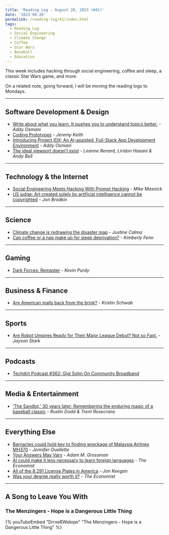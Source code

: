 ```yaml
---
title: 'Reading Log - August 28, 2023 (#41)'
date: '2023-08-28'
permalink: /reading-log/41/index.html
tags:
  - Reading Log
  - Social Engineering
  - Climate Change
  - Coffee
  - Star Wars
  - Baseball
  - Education
---
```


This week includes hacking through social engineering, coffee and sleep, a classic Star Wars game, and more.
<!-- excerpt -->

On a related note, going forward, I will be moving the reading logs to Mondays.

---

## Software Development & Design

- [Write about what you learn. It pushes you to understand topics better.](https://addyosmani.com/blog/write-learn/) - *Addy Osmani*
- [Coding Prototypes](https://adactio.com/journal/20386) - *Jeremy Keith*
- [Introducing Project IDX: An AI-assisted, Full-Stack App Development Environment](https://addyosmani.com/blog/project-idx/) - *Addy Osmani*
- [The ideal viewport doesn’t exist](https://viewports.fyi/) - *Leanne Renard, Liridon Hasani & Andy Bell*

---

## Technology & the Internet

- [Social Engineering Meets Hacking With Prompt Hacking](https://www.techdirt.com/2023/08/18/social-engineering-meets-hacking-with-prompt-hacking/) - *Mike Masnick*
- [US judge: Art created solely by artificial intelligence cannot be copyrighted](https://arstechnica.com/tech-policy/2023/08/us-judge-art-created-solely-by-artificial-intelligence-cannot-be-copyrighted/) - *Jon Brodkin*

---

## Science

- [Climate change is redrawing the disaster map](https://www.theverge.com/2023/8/22/23840516/weather-disaster-new-location-climate-change) - *Justine Calma*
- [Can coffee or a nap make up for sleep deprivation?](https://arstechnica.com/science/2023/08/can-coffee-or-a-nap-make-up-for-sleep-deprivation/) - *Kimberly Fenn*

---

## Gaming

- [Dark Forces: Remaster](https://arstechnica.com/gaming/2023/08/dark-forces-remaster-is-yet-another-all-timer-fps-coming-back-around/) - *Kevin Purdy*

---

## Business & Finance

- [Are American malls back from the brink?](https://www.marketplace.org/2023/08/22/are-american-malls-back-from-the-brink/) - *Kristin Schwab*

---

## Sports

- [Are Robot Umpires Ready for Their Major League Debut? Not so Fast.](https://theathletic.com/4791440/2023/08/25/mlb-robot-umpires-future/) - *Jayson Stark*

---

## Podcasts

- [Techdirt Podcast #362: Gigi Sohn On Community Broadband](https://www.techdirt.com/2023/08/15/techdirt-podcast-episode-362-gigi-sohn-on-community-broadband/)

---

## Media & Entertainment

- [‘The Sandlot,’ 30 years later: Remembering the enduring magic of a baseball classic](https://theathletic.com/4791590/2023/08/23/the-sandlot-30-year-anniversary/) - *Rustin Dodd & Trent Rosecrans*

---

## Everything Else

- [Barnacles could hold key to finding wreckage of Malaysia Airlines MH370](https://arstechnica.com/science/2023/08/barnacles-could-hold-key-to-finding-wreckage-of-malaysia-airlines-mh370/) - *Jennifer Ouellette*
- [Your Answers May Vary](https://humbledollar.com/2023/08/your-answers-may-vary/) - *Adam M. Grossman*
- [AI could make it less necessary to learn foreign languages](https://www.economist.com/culture/2023/08/17/ai-could-make-it-less-necessary-to-learn-foreign-languages) - *The Economist*
- [All of the 8,291 License Plates in America](https://www.beautifulpublicdata.com/all-of-the-license-plates-in-the-united-states/) - *Jon Keegan*
- [Was your degree really worth it?](https://www.economist.com/international/2023/04/03/was-your-degree-really-worth-it) - *The Economist*

---

## A Song to Leave You With

### The Menzingers - Hope is a Dangerous Little Thing

{% youTubeEmbed "DrrxeRWebqw" "The Menzingers - Hope is a Dangerous Little Thing" %}